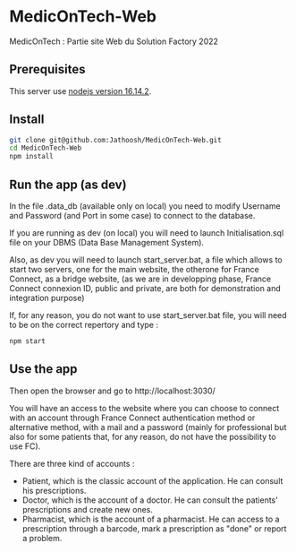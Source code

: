 # MedicOnTech-Web
MedicOnTech : Partie site Web du Solution Factory 2022

## Prerequisites

This server use [nodejs version 16.14.2](https://nodejs.org/en/download/).

## Install
    
```bash
git clone git@github.com:Jathoosh/MedicOnTech-Web.git
cd MedicOnTech-Web
npm install
```

## Run the app (as dev)

In the file .data_db (available only on local) you need to modify Username and Password (and Port in some case) to connect to the database.

If you are running as dev (on local) you will need to launch Initialisation.sql file on your DBMS (Data Base Management System).

Also, as dev you will need to launch start_server.bat, a file which allows to start two servers, one for the main website, the otherone for France Connect, as a bridge website, (as we are in developping phase, France Connect connexion ID, public and private, are both for demonstration and integration purpose)

If, for any reason, you do not want to use start_server.bat file, you will need to be on the correct repertory and type :

```bash
npm start
```

## Use the app

Then open the browser and go to http://localhost:3030/

You will have an access to the website where you can choose to connect with an account through France Connect authentication method or alternative method, with a mail and a password (mainly for professional but also for some patients that, for any reason, do not have the possibility to use FC).

There are three kind of accounts :
- Patient, which is the classic account of the application. He can consult his prescriptions.
- Doctor, which is the account of a doctor. He can consult the patients' prescriptions and create new ones.
- Pharmacist, which is the account of a pharmacist. He can access to a prescription through a barcode, mark a prescription as "done" or report a problem.
